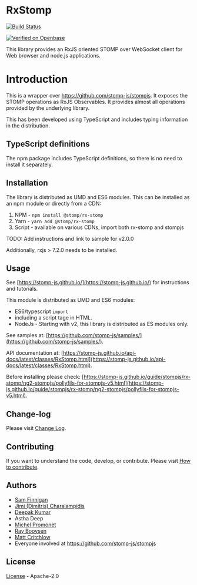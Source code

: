 # RxStomp

[![Build Status](https://travis-ci.org/stomp-js/rx-stomp.svg?branch=master)](https://travis-ci.org/stomp-js/rx-stomp)

[![Verified on Openbase](https://badges.openbase.com/js/verified/@stomp/rx-stomp.svg?token=oUE0YKV87LJXAWQpGG0YUN698is0r2/WmS2qM7TLz9U=)](https://openbase.com/js/@stomp/rx-stomp?utm_source=embedded&amp;utm_medium=badge&amp;utm_campaign=rate-badge)

This library provides an RxJS oriented STOMP over WebSocket client for Web browser and node.js
applications.

# Introduction

This is a wrapper over https://github.com/stomp-js/stompjs.
It exposes the STOMP operations as RxJS Observables.
It provides almost all operations provided by the underlying library.

This has been developed using TypeScript and includes typing information in the distribution.

## TypeScript definitions

The npm package includes TypeScript definitions, so there is no need to install it separately.

## Installation

The library is distributed as UMD and ES6 modules.
This can be installed as an npm module or directly from a CDN:

1.  NPM - `npm install @stomp/rx-stomp`
2.  Yarn - `yarn add @stomp/rx-stomp`
3.  Script - available on various CDNs, import both rx-stomp and stompjs

TODO: Add instructions and link to sample for v2.0.0

Additionally, rxjs > 7.2.0 needs to be installed.

## Usage

See [https://stomp-js.github.io/](https://stomp-js.github.io/) for instructions and tutorials.

This module is distributed as UMD and ES6 modules:

- ES6/typescript `import`
- including a script tage in HTML.
- NodeJs - Starting with v2, this library is distributed as ES modules only.

See samples at: [https://github.com/stomp-js/samples/](https://github.com/stomp-js/samples/).

API documentation at:
[https://stomp-js.github.io/api-docs/latest/classes/RxStomp.html](https://stomp-js.github.io/api-docs/latest/classes/RxStomp.html).

Before installing please check:
[https://stomp-js.github.io/guide/stompjs/rx-stomp/ng2-stompjs/pollyfils-for-stompjs-v5.html](https://stomp-js.github.io/guide/stompjs/rx-stomp/ng2-stompjs/pollyfils-for-stompjs-v5.html).

## Change-log

Please visit [Change Log](Change-log.md).

## Contributing

If you want to understand the code, develop, or contribute. Please visit
[How to contribute](Contribute.md).

## Authors

- [Sam Finnigan](https://github.com/sjmf)
- [Jimi (Dimitris) Charalampidis](https://github.com/JimiC)
- [Deepak Kumar](https://github.com/kum-deepak)
- Astha Deep
- [Michel Promonet](https://github.com/mpromonet)
- [Ray Booysen](https://github.com/raybooysen)
- [Matt Critchlow](https://github.com/vigie)
- Everyone involved at https://github.com/stomp-js/stompjs

## License

[License](LICENSE) - Apache-2.0
